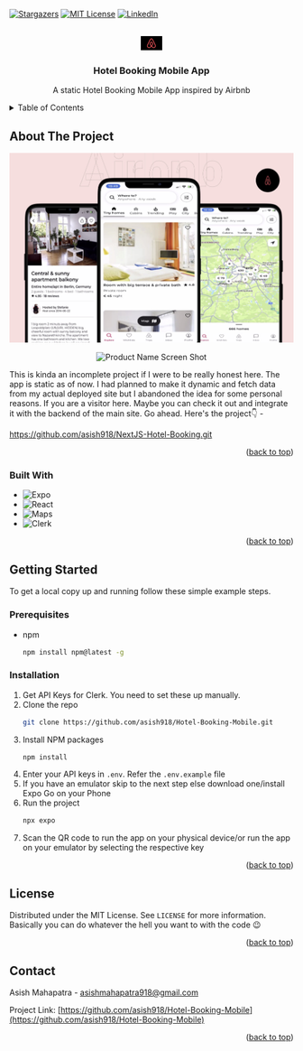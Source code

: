 <a name="readme-top"></a>

[![Stargazers][stars-shield]][stars-url]
[![MIT License][license-shield]][license-url]
[![LinkedIn][linkedin-shield]][linkedin-url]

<!-- PROJECT LOGO -->
<br />
<div align="center">
  <a href="https://github.com/asish918/Hotel-Booking-Mobile">
    <img src="readme_assets/logo.png" alt="Logo" width="38" height="25">
  </a>

<h3 align="center">Hotel Booking Mobile App</h3>

  <p align="center">
    A static Hotel Booking Mobile App inspired by Airbnb
  </p>
</div>

<!-- TABLE OF CONTENTS -->
<details>
  <summary>Table of Contents</summary>
  <ol>
    <li>
      <a href="#about-the-project">About The Project</a>
      <ul>
        <li><a href="#built-with">Built With</a></li>
      </ul>
    </li>
    <li>
      <a href="#getting-started">Getting Started</a>
      <ul>
        <li><a href="#prerequisites">Prerequisites</a></li>
        <li><a href="#installation">Installation</a></li>
      </ul>
    </li>
    <li><a href="#license">License</a></li>
    <li><a href="#contact">Contact</a></li>
  </ol>
</details>

<!-- ABOUT THE PROJECT -->

## About The Project

![Product Name Screen Shot][product-screenshot]

<div align="center">

![Product Name Screen Shot](readme_assets/demo.gif)

</div>

This is kinda an incomplete project if I were to be really honest here. The app is static as of now. I had planned to make it dynamic and fetch data from my actual deployed site but I abandoned the idea for some personal reasons. If you are a visitor here. Maybe you can check it out and integrate it with the backend of the main site. Go ahead. Here's the project👇 - <br />

https://github.com/asish918/NextJS-Hotel-Booking.git

<p align="right">(<a href="#readme-top">back to top</a>)</p>

### Built With

- ![Expo][Expo]
- ![React][React.js]
- ![Maps][Maps]
- ![Clerk][Clerk]

<p align="right">(<a href="#readme-top">back to top</a>)</p>

<!-- GETTING STARTED -->

## Getting Started

To get a local copy up and running follow these simple example steps.

### Prerequisites

- npm
  ```sh
  npm install npm@latest -g
  ```

### Installation

1. Get API Keys for Clerk. You need to set these up manually.
2. Clone the repo
   ```sh
   git clone https://github.com/asish918/Hotel-Booking-Mobile.git
   ```
3. Install NPM packages
   ```sh
   npm install
   ```
4. Enter your API keys in `.env`. Refer the `.env.example` file
5. If you have an emulator skip to the next step else download one/install Expo Go on your Phone
6. Run the project
   ```sh
   npx expo
   ```
7. Scan the QR code to run the app on your physical device/or run the app on your emulator by selecting the respective key
<p align="right">(<a href="#readme-top">back to top</a>)</p>

<!-- LICENSE -->

## License

Distributed under the MIT License. See `LICENSE` for more information. Basically you can do whatever the hell you want to with the code 😉

<p align="right">(<a href="#readme-top">back to top</a>)</p>

<!-- CONTACT -->

## Contact

Asish Mahapatra - asishmahapatra918@gmail.com

Project Link: [https://github.com/asish918/Hotel-Booking-Mobile](https://github.com/asish918/Hotel-Booking-Mobile)

<p align="right">(<a href="#readme-top">back to top</a>)</p>

<!-- MARKDOWN LINKS & IMAGES -->
<!-- https://www.markdownguide.org/basic-syntax/#reference-style-links -->

[stars-shield]: https://img.shields.io/github/stars/asish918/NextJS-Hotel-Booking.svg?style=for-the-badge
[stars-url]: https://github.com/asish918/NextJS/stargazers
[license-shield]: https://img.shields.io/github/license/asish918/NextJS-Hotel-Booking.svg?style=for-the-badge
[license-url]: https://github.com/asish918/Hotel-Booking-Mobile/blob/master/LICENSE.txt
[linkedin-shield]: https://img.shields.io/badge/-LinkedIn-black.svg?style=for-the-badge&logo=linkedin&colorB=555
[linkedin-url]: https://linkedin.com/in/asishmahapatra918
[product-screenshot]: readme_assets/banner.jpg
[Expo]: https://img.shields.io/badge/Expo-000020?style=for-the-badge&logo=expo&logoColor=white
[React.js]: https://img.shields.io/badge/React-20232A?style=for-the-badge&logo=react&logoColor=61DAFB
[Maps]: https://img.shields.io/badge/Expo_Maps-4285F4?style=for-the-badge&logo=googlemaps&logoColor=white
[Clerk]: https://img.shields.io/badge/Clerk-6C47FF?style=for-the-badge&logo=clerk&logoColor=white
